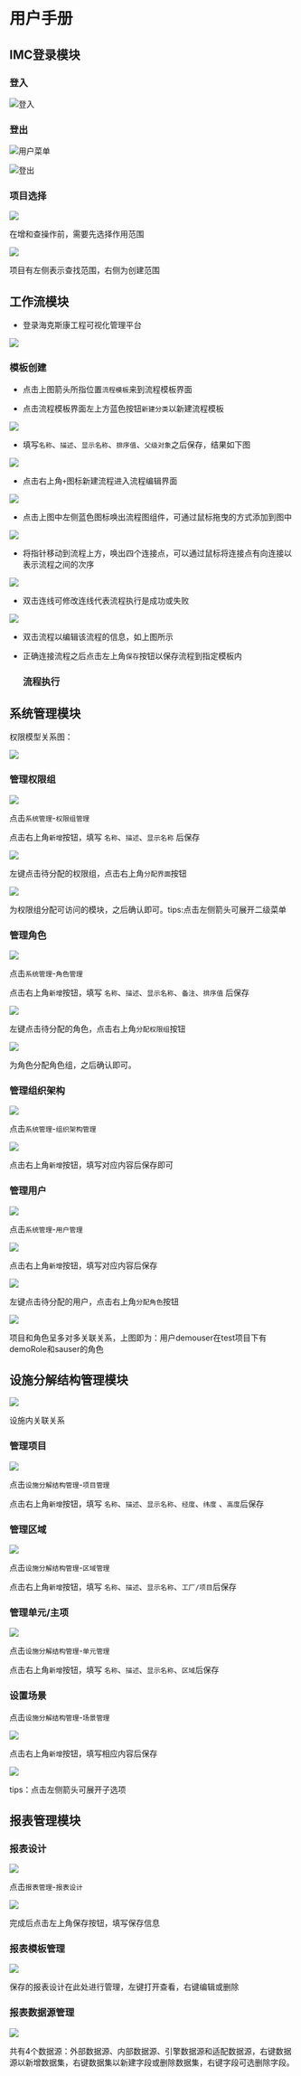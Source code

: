# 用户手册

## IMC登录模块

### 登入

![登入](img/登入.png)

### 登出

![用户菜单](img/用户菜单.png)

![登出](img/登出.png)

### 项目选择

![](img/范围.png)

在增和查操作前，需要先选择作用范围

![](img/范围2.png)

项目有左侧表示查找范围，右侧为创建范围

## 工作流模块

- 登录海克斯康工程可视化管理平台

![](./img/模板界面.png)

### 模板创建

- 点击上图箭头所指位置`流程模板`来到流程模板界面

- 点击流程模板界面左上方蓝色按钮`新建分类`以新建流程模板

![](./img/新建模板.png)

- 填写`名称`、`描述`、`显示名称`、`排序值`、`父级对象`之后保存，结果如下图

![](./img/保存的模板.png)

- 点击右上角`+`图标新建流程进入流程编辑界面

![](./img/流程编辑.png)

- 点击上图中左侧蓝色图标唤出流程图组件，可通过鼠标拖曳的方式添加到图中

![](img/流程连接.png)

- 将指针移动到流程上方，唤出四个连接点，可以通过鼠标将连接点有向连接以表示流程之间的次序

![](./img/连线.png)

- 双击连线可修改连线代表流程执行是成功或失败

![](img/编辑流程.png)

- 双击流程以编辑该流程的信息，如上图所示

- 正确连接流程之后点击左上角`保存`按钮以保存流程到指定模板内

  ### 流程执行

## 系统管理模块

权限模型关系图：

![](./img/权限关系.png)

### 管理权限组

![](./img/权限组入口.png)

点击`系统管理`-`权限组管理`

点击右上角`新增`按钮，填写 `名称`、`描述`、`显示名称` 后保存

![](./img/权限组分配界面.png)

左键点击待分配的权限组，点击右上角`分配界面`按钮

![](./img/权限组分配界面1.png)

为权限组分配可访问的模块，之后确认即可。tips:点击左侧箭头可展开二级菜单

### 管理角色

![](./img/角色管理入口.png)

点击`系统管理`-`角色管理`

点击右上角`新增`按钮，填写 `名称`、`描述`、`显示名称`、`备注`、`排序值` 后保存

![](./img/分配权限组.png)

左键点击待分配的角色，点击右上角`分配权限组`按钮

![](./img/分配权限组1.png)

为角色分配角色组，之后确认即可。

### 管理组织架构

![](./img/组织架构入口.png)

点击`系统管理`-`组织架构管理`

![](./img/新增组织.png)

点击右上角`新增`按钮，填写对应内容后保存即可

### 管理用户

![](img/用户管理入口.png)

点击`系统管理`-`用户管理`

![](./img/新增用户.png)

点击右上角`新增`按钮，填写对应内容后保存

![](./img/分配角色.png)

左键点击待分配的用户，点击右上角`分配角色`按钮

![](./img/分配角色1.png)

项目和角色呈多对多关联关系，上图即为：用户demouser在test项目下有demoRole和sauser的角色

## 设施分解结构管理模块

![](img/设施分解关系.png)

设施内关联关系

### 管理项目

![](img/项目管理入口.png)

点击`设施分解结构管理`-`项目管理`

点击右上角`新增`按钮，填写 `名称`、`描述`、`显示名称`、`经度`、`纬度` 、`高度`后保存    

### 管理区域

![](img/区域管理入口.png)

点击`设施分解结构管理`-`区域管理`

点击右上角`新增`按钮，填写 `名称`、`描述`、`显示名称`、`工厂/项目`后保存

### 管理单元/主项

![](img/单元管理.png)

点击`设施分解结构管理`-`单元管理`

点击右上角`新增`按钮，填写 `名称`、`描述`、`显示名称`、`区域`后保存

### 设置场景

点击`设施分解结构管理`-`场景管理`

![](img/新增场景.png)

点击右上角`新增`按钮，填写相应内容后保存

![](img/设施选项.png)

tips：点击左侧箭头可展开子选项

## 报表管理模块

### 报表设计

![](img/报表设计入口.png)

点击`报表管理`-`报表设计`

![](img/保存报表.png)

完成后点击左上角保存按钮，填写保存信息

### 报表模板管理

![](img/报表模板.png)

保存的报表设计在此处进行管理，左键打开查看，右键编辑或删除

### 报表数据源管理

![](img/报表数据源.png)

共有4个数据源：外部数据源、内部数据源、引擎数据源和适配数据源，右键数据源以新增数据集，右键数据集以新建字段或删除数据集，右键字段可选删除字段。
